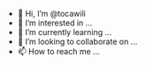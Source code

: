 - 👋 Hi, I’m @tocawili
- 👀 I’m interested in ...
- 🌱 I’m currently learning ...
- 💞️ I’m looking to collaborate on ...
- 📫 How to reach me ...

<!---
tocawili/tocawili is a ✨ special ✨ repository because its `README.md` (this file) appears on your GitHub profile.
You can click the Preview link to take a look at your changes.
--->
